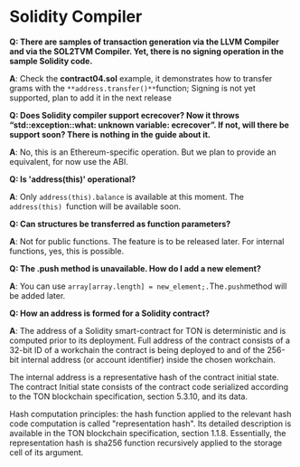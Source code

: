 # Solidity Compiler

**Q: There are samples of transaction generation via the LLVM Compiler and via the SOL2TVM Compiler. Yet, there is no signing operation in the sample Solidity code.**

**A**: Check the **contract04.sol** example, it demonstrates how to transfer grams with the `**address.transfer()**`function; Signing is not yet supported, plan to add it in the next release

**Q: Does Solidity compiler support ecrecover? Now it throws “std::exception::what: unknown variable: ecrecover”. If not, will there be support soon? There is nothing in the guide about it.**

**A**: No, this is an Ethereum-specific operation. But we plan to provide an equivalent, for now use the ABI.

**Q: Is 'address(this)' operational?**

**A**: Only `address(this).balance` is available at this moment. The `address(this) `function will be available soon.

**Q: Can structures be transferred as function parameters?**

**A**: Not for public functions. The feature is to be released later. For internal functions, yes, this is possible.

**Q: The .push method is unavailable. How do I add a new element?**

**A**: You can use `array[array.length] = new_element;.`The`.push`method will be added later.

**Q: How an address is formed for a Solidity contract?**

**A**: The address of a Solidity smart-contract for TON is deterministic and is computed prior to its deployment. Full address of the contract consists of a 32-bit ID of a workchain the contract is being deployed to and of the 256-bit internal address (or account identifier) inside the chosen workchain.

The internal address is a representative hash of the contract initial state. The contract Initial state consists of the contract code serialized according to the TON blockchain specification, section 5.3.10, and its data.

Hash computation principles: the hash function applied to the relevant hash code computation is called "representation hash". Its detailed description is available in the TON blockchain specification, section 1.1.8. Essentially, the representation hash is sha256 function recursively applied to the storage cell of its argument.